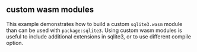 ## custom wasm modules

This example demonstrates how to build a custom `sqlite3.wasm` module than can be
used with `package:sqlite3`.
Using custom wasm modules is useful to include additional extensions in sqlite3, or to
use different compile option.
